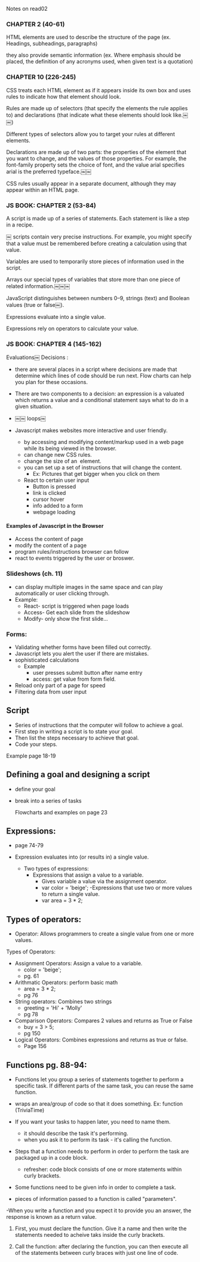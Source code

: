 Notes on read02

### CHAPTER 2 (40-61)

HTML elements are used to describe the structure of the page (ex. Headings, subheadings, paragraphs)

they also provide semantic information (ex. Where emphasis should be placed, the definition of any acronyms used, when given text is a quotation)


### CHAPTER 10 (226-245) 

CSS treats each HTML element as if it appears inside its own box and uses rules to indicate how that element should look.

Rules are made up of selectors (that specify the elements the rule applies to) and declarations (that indicate what these elements should look like.￼￼)

Different types of selectors allow you to target your rules at different elements.

Declarations are made up of two parts: the properties of the element that you want to change, and the values of those properties. For example, the font-family property sets the choice of font, and the value arial specifies arial is the preferred typeface.￼￼

CSS rules usually appear in a separate document, although they may appear within an HTML page.

### JS BOOK: CHAPTER 2 (53-84) 

A script is made up of a series of statements. Each statement is like a step in a recipe.

￼ scripts contain very precise instructions. For example, you might specify that a value must be remembered before creating a calculation using that value.

Variables are used to temporarily store pieces of information used in the script.

Arrays our special types of variables that store more than one piece of related information.￼￼￼

JavaScript distinguishes between numbers 0–9, strings (text) and Boolean values (true or false￼).

Expressions evaluate into a single value.

Expressions rely on operators to calculate your value.

### JS BOOK: CHAPTER 4 (145-162) 

Evaluations￼
Decisions :
- there are several places in a script where decisions are made that determine which lines of code should be run next. Flow charts can help you plan for these occasions.
- There are two components to a decision: an expression is a valuated which returns a value and a conditional statement says what to do in a given situation.
- ￼￼
loops￼


- Javascript makes websites more interactive and user friendly.
  - by accessing and modifying content/markup used in a web page while its being viewed in the browser.
  - can change new CSS rules. 
  - change the size of an <img> element. 
  - you can set up a set of instructions that will change the content. 
    - Ex: Pictures that get bigger when you click on them
  - React to certain user input
    - Button is pressed
    - link is clicked
    - cursor hover
    - info added to a form
    - webpage loading


#### Examples of Javascript in the Browser 
- Access the content of page
- modify the content of a page
- program rules/instructions browser can follow
- react to events triggered by the user or broswer.

### Slideshows (ch. 11)
-  can display multiple images in the same space and can play automatically or user clicking through. 
  - Example: 
    - React- script is triggered when page loads
    - Access- Get each slide from the slideshow
    - Modify- only show the first slide...

### Forms: 
- Validating whether forms have been filled out correctly. 
- Javascript lets you alert the user if there are mistakes. 
- sophisticated calculations 
  - Example
    - user presses submit button after name entry
    - access: get value from form field. 
- Reload only part of a page for speed 
- Filtering data from user input


## Script
-  Series of instructions that the computer will follow to achieve a goal.
  - First step in writing a script is to state your goal.
  - Then list the steps necessary to achieve that goal. 
  - Code your steps. 

Example page 18-19

## Defining a goal and designing a script 

- define your goal
- break into a series of tasks
  
  Flowcharts and examples on page 23


## Expressions: 

- page 74-79

- Expression evaluates into (or results in) a single value. 
  - Two types of expressions: 
    - Expressions that assign a value to a variable. 
      - Gives variable a value via the assignment operator. 
      - var color = 'beige'; 
    -Expressions that use two or more values to return a single value. 
      - var area = 3 * 2;   

## Types of operators:

- Operator: Allows programmers to create a single value from one or more values. 

Types of Operators: 
  - Assignment Operators: Assign a value to a variable.
    - color = 'beige'; 
    - pg. 61 
  - Arithmatic Operators: perform basic math
    - area = 3 * 2; 
    - pg 76
  - String operators: Combines two strings
    - greeting = 'Hi' + 'Molly'
    - pg 78
  - Comparison Operators: Compares 2 values and returns as True or False
    - buy = 3 > 5; 
    - pg 150
  - Logical Operators: Combines expressions and returns as true or false. 
    - Page 156

## Functions pg. 88-94: 

- Functions let you group a series of statements together to perform a specific task. If different parts of the same task, you can reuse the same function. 

- wraps an area/group of code so that it does something. Ex: function (TriviaTime)

- If you want your tasks to happen later, you need to name them. 
  - it should describe the task it's performing.
  - when you ask it to perform its task - it's calling the function. 

- Steps that a function needs to perform in order to perform the task are packaged up in a code block. 
  - refresher: code block consists of one or more statements within curly brackets. 

- Some functions need to be given info in order to complete a task. 
- pieces of information passed to a function is called "parameters". 

-When you write a function and you expect it to provide you an answer, the response is known as a return value. 

1. First, you must declare the function. Give it a name and then write the statements needed to acheive taks inside the curly brackets. 

1. Call the function: after declaring the function, you can then execute all of the statements between curly braces with just one line of code. 
